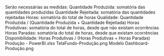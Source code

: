 Serão necessárias as medidas:
Quantidade Produzida: somatória das quantidades produzidas
Quantidade Rejeitada: somatória das quantidades rejeitadas
Horas: somatória do total de horas
Qualidade: Quantidade Produzida / (Quantidade Produzida + Quantidade Rejeitada)
Horas Produtivas: somatória do total de horas, desde que não existam ocorrências
Horas Paradas: somatória do total de horas, desde que existam ocorrências
Disponibilidade: Horas Produtivas / (Horas Produtivas + Horas Paradas)
Produção - PowerBI.xlsx
TelaFundo-Produção.png
Modelo Dashboard-Produção.png
 